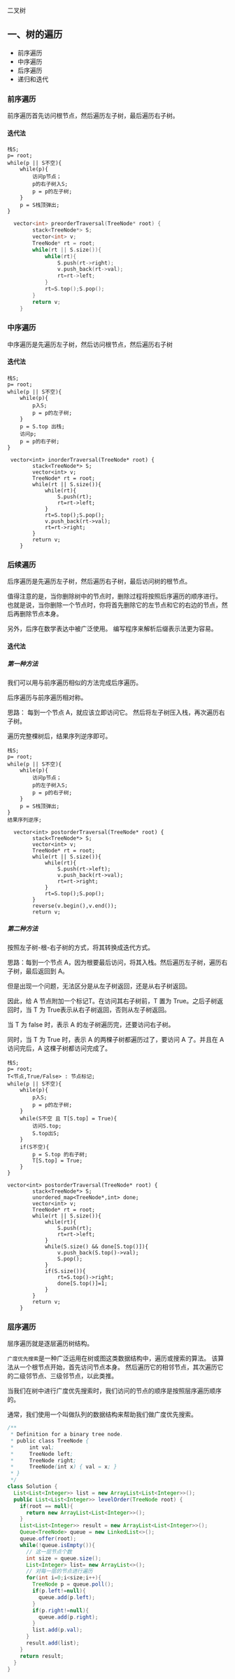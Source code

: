 二叉树

## 一、树的遍历

- 前序遍历
- 中序遍历
- 后序遍历
- 递归和迭代

### 前序遍历

前序遍历首先访问根节点，然后遍历左子树，最后遍历右子树。

#### 迭代法

```
栈S;
p= root;
while(p || S不空){
    while(p){
        访问p节点；
        p的右子树入S;
        p = p的左子树;
    }
    p = S栈顶弹出;
}
```

```c++
  vector<int> preorderTraversal(TreeNode* root) {
        stack<TreeNode*> S;
        vector<int> v;
        TreeNode* rt = root;
        while(rt || S.size()){
            while(rt){
                S.push(rt->right);
                v.push_back(rt->val);
                rt=rt->left;
            }
            rt=S.top();S.pop();
        }
        return v;        
    }
```



### 中序遍历

中序遍历是先遍历左子树，然后访问根节点，然后遍历右子树

#### 迭代法

```
栈S;
p= root;
while(p || S不空){
    while(p){
        p入S;
        p = p的左子树;
    }
    p = S.top 出栈;
    访问p;
    p = p的右子树;
}
```

```
 vector<int> inorderTraversal(TreeNode* root) {
        stack<TreeNode*> S;
        vector<int> v;
        TreeNode* rt = root;
        while(rt || S.size()){
            while(rt){
                S.push(rt);
                rt=rt->left;
            }
            rt=S.top();S.pop();
            v.push_back(rt->val);
            rt=rt->right;
        }
        return v;        
    }
```





### 后续遍历

后序遍历是先遍历左子树，然后遍历右子树，最后访问树的根节点。

值得注意的是，当你删除树中的节点时，删除过程将按照后序遍历的顺序进行。 也就是说，当你删除一个节点时，你将首先删除它的左节点和它的右边的节点，然后再删除节点本身。

另外，后序在数学表达中被广泛使用。 编写程序来解析后缀表示法更为容易。

#### 迭代法

##### 第一种方法

我们可以用与前序遍历相似的方法完成后序遍历。

后序遍历与前序遍历相对称。

思路： 每到一个节点 A，就应该立即访问它。 然后将左子树压入栈，再次遍历右子树。

遍历完整棵树后，结果序列逆序即可。

```
栈S;
p= root;
while(p || S不空){
    while(p){
        访问p节点；
        p的左子树入S;
        p = p的右子树;
    }
    p = S栈顶弹出;
}
结果序列逆序;
```

```
  vector<int> postorderTraversal(TreeNode* root) {
        stack<TreeNode*> S;
        vector<int> v;
        TreeNode* rt = root;
        while(rt || S.size()){
            while(rt){
                S.push(rt->left);
                v.push_back(rt->val);
                rt=rt->right;
            }
            rt=S.top();S.pop();
        }
        reverse(v.begin(),v.end());
        return v;
```

##### 第二种方法

按照左子树-根-右子树的方式，将其转换成迭代方式。

思路：每到一个节点 A，因为根要最后访问，将其入栈。然后遍历左子树，遍历右子树，最后返回到 A。

但是出现一个问题，无法区分是从左子树返回，还是从右子树返回。

因此，给 A 节点附加一个标记T。在访问其右子树前，T 置为 True。之后子树返回时，当 T 为 True表示从右子树返回，否则从左子树返回。

当 T 为 false 时，表示 A 的左子树遍历完，还要访问右子树。

同时，当 T 为 True 时，表示 A 的两棵子树都遍历过了，要访问 A 了。并且在 A 访问完后，A 这棵子树都访问完成了。

```
栈S;
p= root;
T<节点,True/False> : 节点标记;
while(p || S不空){
    while(p){
        p入S;
        p = p的左子树;
    }
    while(S不空 且 T[S.top] = True){
        访问S.top;
        S.top出S;
    }
    if(S不空){
        p = S.top 的右子树;
        T[S.top] = True;
    }
}
```

```
vector<int> postorderTraversal(TreeNode* root) {
        stack<TreeNode*> S;
        unordered_map<TreeNode*,int> done;
        vector<int> v;
        TreeNode* rt = root;
        while(rt || S.size()){
            while(rt){
                S.push(rt);
                rt=rt->left;
            }
            while(S.size() && done[S.top()]){
                v.push_back(S.top()->val);
                S.pop();
            }
            if(S.size()){
                rt=S.top()->right;
                done[S.top()]=1;    
            }
        }
        return v;
    }
```

### 层序遍历

层序遍历就是逐层遍历树结构。

`广度优先搜索`是一种广泛运用在树或图这类数据结构中，遍历或搜索的算法。 该算法从一个根节点开始，首先访问节点本身。 然后遍历它的相邻节点，其次遍历它的二级邻节点、三级邻节点，以此类推。

当我们在树中进行广度优先搜索时，我们访问的节点的顺序是按照层序遍历顺序的。

通常，我们使用一个叫做队列的数据结构来帮助我们做广度优先搜索。

```java
/**
 * Definition for a binary tree node.
 * public class TreeNode {
 *     int val;
 *     TreeNode left;
 *     TreeNode right;
 *     TreeNode(int x) { val = x; }
 * }
 */
class Solution {
  List<List<Integer>> list = new ArrayList<List<Integer>>();
  public List<List<Integer>> levelOrder(TreeNode root) {
    if(root == null){
      return new ArrayList<List<Integer>>();
    }
    List<List<Integer>> result = new ArrayList<List<Integer>>();
    Queue<TreeNode> queue = new LinkedList<>();
    queue.offer(root);
    while(!queue.isEmpty()){
      // 这一层节点个数
      int size = queue.size();
      List<Integer> list= new ArrayList<>();
      // 对每一层的节点进行遍历
      for(int i=0;i<size;i++){
        TreeNode p = queue.poll();
        if(p.left!=null){
          queue.add(p.left);
        }
        if(p.right!=null){
          queue.add(p.right);
        }
        list.add(p.val);
      }
      result.add(list);
    }
    return result;
  }
}
```